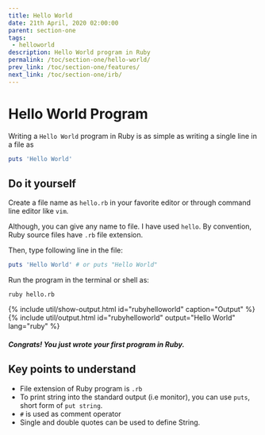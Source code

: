 ```yaml
---
title: Hello World
date: 21th April, 2020 02:00:00
parent: section-one
tags:
 - helloworld
description: Hello World program in Ruby
permalink: /toc/section-one/hello-world/
prev_link: /toc/section-one/features/
next_link: /toc/section-one/irb/
---
```


# Hello World Program

Writing a `Hello World` program in Ruby is as simple as writing a single line in
a file as

```ruby
puts 'Hello World'
```

## Do it yourself

Create a file name as `hello.rb` in your favorite editor or through command line editor like `vim`.

Although, you can give any name to file. I have used `hello`.
By convention, Ruby source files have `.rb` file extension.

Then, type following line in the file:
```ruby
puts 'Hello World' # or puts "Hello World"
```

Run the program in the terminal or shell as:
```shell
ruby hello.rb
```

{% include util/show-output.html id="rubyhelloworld" caption="Output" %}
{% include util/output.html id="rubyhelloworld" output="Hello World" lang="ruby" %}

##### Congrats! You just wrote your first program in Ruby.

## Key points to understand

- File extension of Ruby program is `.rb`
- To print string into the standard output (i.e monitor), you can use `puts`, short form of `put string`.
- `#` is used as comment operator
- Single and double quotes can be used to define String.
